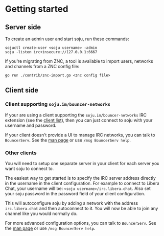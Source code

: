 # Getting started

## Server side

To create an admin user and start soju, run these commands:

    sojuctl create-user <soju username> -admin
    soju -listen irc+insecure://127.0.0.1:6667

If you're migrating from ZNC, a tool is available to import users, networks and
channels from a ZNC config file:

    go run ./contrib/znc-import.go <znc config file>

## Client side

### Client supporting `soju.im/bouncer-networks`

If your are using a client supporting the `soju.im/bouncer-networks` IRC
extension (see the [client list]), then you can just connect to soju with your
username and password.

If your client doesn't provide a UI to manage IRC networks, you can talk to
`BouncerServ`. See the [man page] or use `/msg BouncerServ help`.

### Other clients

You will need to setup one separate server in your client for each server you
want soju to connect to.

The easiest way to get started is to specify the IRC server address directly in
the username in the client configuration. For example to connect to Libera Chat,
your username will be: `<soju username>/irc.libera.chat`. Also set your soju
password in the password field of your client configuration.

This will autoconfigure soju by adding a network with the address
`irc.libera.chat` and then autoconnect to it. You will now be able to join
any channel like you would normally do.

For more advanced configuration options, you can talk to `BouncerServ`. See the
[man page] or use `/msg BouncerServ help`.

[man page]: https://soju.im/doc/soju.1.html#IRC_SERVICE
[client list]: ../contrib/clients.md
